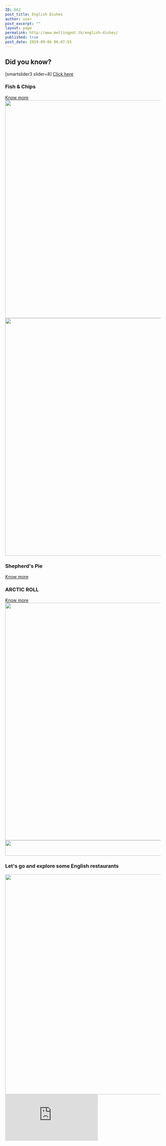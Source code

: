 ```yaml
---
ID: 562
post_title: English Dishes
author: user
post_excerpt: ""
layout: page
permalink: http://www.meltingpot.tk/english-dishes/
published: true
post_date: 2019-09-06 06:07:55
---
```

<h2>Did you know?</h2>		
		[smartslider3 slider=8]		
			<a href="#" role="button">
						Click here
					</a>
			<a href="#dada">
						</a>
			<h3>Fish & Chips</h3>		
			<a href="https://meltingpot.tk/fish-chips/" role="button">
						Know more
					</a>
										<img width="1024" height="704" src="http://www.meltingpot.tk/wp-content/uploads/2019/09/timg-1024x704.jpeg" alt="" srcset="https://www.meltingpot.tk/wp-content/uploads/2019/09/timg-1024x704.jpeg 1024w, https://www.meltingpot.tk/wp-content/uploads/2019/09/timg-300x206.jpeg 300w, https://www.meltingpot.tk/wp-content/uploads/2019/09/timg-768x528.jpeg 768w, https://www.meltingpot.tk/wp-content/uploads/2019/09/timg.jpeg 1280w" sizes="(max-width: 1024px) 100vw, 1024px" />											
										<img width="1024" height="768" src="http://www.meltingpot.tk/wp-content/uploads/2019/09/WechatIMG251-1024x768.jpeg" alt="" srcset="https://www.meltingpot.tk/wp-content/uploads/2019/09/WechatIMG251-1024x768.jpeg 1024w, https://www.meltingpot.tk/wp-content/uploads/2019/09/WechatIMG251-300x225.jpeg 300w, https://www.meltingpot.tk/wp-content/uploads/2019/09/WechatIMG251-768x576.jpeg 768w, https://www.meltingpot.tk/wp-content/uploads/2019/09/WechatIMG251.jpeg 1066w" sizes="(max-width: 1024px) 100vw, 1024px" />											
			<h3>Shepherd's Pie</h3>		
			<a href="https://meltingpot.tk/shepherds-pie/" role="button">
						Know more
					</a>
			<h3>ARCTIC ROLL</h3>		
			<a href="https://www.meltingpot.tk/arctic-roll/" role="button">
						Know more
					</a>
										<img width="1024" height="767" src="http://www.meltingpot.tk/wp-content/uploads/2019/10/WechatIMG273-1024x767.jpeg" alt="" srcset="https://www.meltingpot.tk/wp-content/uploads/2019/10/WechatIMG273-1024x767.jpeg 1024w, https://www.meltingpot.tk/wp-content/uploads/2019/10/WechatIMG273-300x225.jpeg 300w, https://www.meltingpot.tk/wp-content/uploads/2019/10/WechatIMG273-768x575.jpeg 768w, https://www.meltingpot.tk/wp-content/uploads/2019/10/WechatIMG273.jpeg 1137w" sizes="(max-width: 1024px) 100vw, 1024px" />											
										<img width="1024" height="50" src="http://www.meltingpot.tk/wp-content/uploads/2019/09/Untitled-47-1024x50.png" alt="" srcset="https://www.meltingpot.tk/wp-content/uploads/2019/09/Untitled-47-1024x50.png 1024w, https://www.meltingpot.tk/wp-content/uploads/2019/09/Untitled-47-300x15.png 300w, https://www.meltingpot.tk/wp-content/uploads/2019/09/Untitled-47-768x38.png 768w, https://www.meltingpot.tk/wp-content/uploads/2019/09/Untitled-47.png 1483w" sizes="(max-width: 1024px) 100vw, 1024px" />											
			<h3>Let's go and explore some English restaurants</h3>		
										<img width="718" height="711" src="http://www.meltingpot.tk/wp-content/uploads/2019/09/Untitled-68.png" alt="" srcset="https://www.meltingpot.tk/wp-content/uploads/2019/09/Untitled-68.png 718w, https://www.meltingpot.tk/wp-content/uploads/2019/09/Untitled-68-150x150.png 150w, https://www.meltingpot.tk/wp-content/uploads/2019/09/Untitled-68-300x297.png 300w" sizes="(max-width: 718px) 100vw, 718px" />											
			<iframe frameborder="0" scrolling="no" marginheight="0" marginwidth="0" src="https://maps.google.com/maps?q=fish%20chips&amp;t=m&amp;z=11&amp;output=embed&amp;iwloc=near" aria-label="fish chips"></iframe>